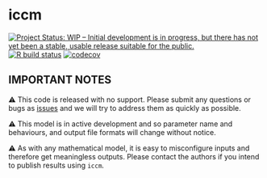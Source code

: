 
<!-- README.md is generated from README.Rmd. Please edit that file -->

# iccm

<!-- badges: start -->

[![Project Status: WIP – Initial development is in progress, but there
has not yet been a stable, usable release suitable for the
public.](https://www.repostatus.org/badges/latest/wip.svg)](https://www.repostatus.org/#wip)
[![R build
status](https://github.com/mrc-ide/iccm/workflows/R-CMD-check/badge.svg)](https://github.com/mrc-ide/iccm/actions)
[![codecov](https://codecov.io/gh/mrc-ide/iccm/branch/master/graph/badge.svg)](https://codecov.io/gh/mrc-ide/iccm)
<!-- badges: end -->

## IMPORTANT NOTES

:warning: This code is released with no support. Please submit any
questions or bugs as [issues](https://github.com/mrc-ide/iccm/issues)
and we will try to address them as quickly as possible.

:warning: This model is in active development and so parameter name and
behaviours, and output file formats will change without notice.

:warning: As with any mathematical model, it is easy to misconfigure
inputs and therefore get meaningless outputs. Please contact the authors
if you intend to publish results using `iccm`.
